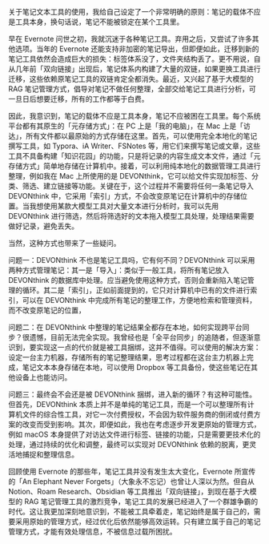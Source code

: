 关于笔记文本工具的使用，我给自己设定了一个非常明确的原则：笔记的载体不应是工具本身，换句话说，笔记不能被锁定在某个工具里。

早在 Evernote 问世之初，我就沉迷于各种笔记工具。弃用之后，又尝试了许多其他选项。当年的 Evernote 还能支持非加密的笔记导出，但即便如此，迁移到新的笔记工具依然会造成巨大的损失：标签体系没了，文件夹结构丢了。更不用说，自从几年前「双向链接」出现后，笔记体系内构建了大量的双链，如果更换工具进行迁移，这些依赖原笔记工具的双链肯定全都消失。最近，又兴起了基于大模型的 RAG 笔记管理方式，倡导对笔记不做任何整理，全部交给笔记工具进行分析，可一旦日后想要迁移，所有的工作都等于白费。

因此，我意识到，笔记的载体不应是工具本身，笔记不应被困在工具里。每个系统平台都有其原生的「元存储方式」：在 PC 上是「我的电脑」，在 Mac 上是「访达」，所有文件都以最原始的方式存储在这里。首先，可以使用完全本地化的笔记撰写工具，如 Typora、iA Writer、FSNotes 等，用它们来撰写笔记或文章，这些工具不具备构建「知识花园」的功能，只是将记录的内容生成文本文件，通过「元存储方式」简单地存储在计算机中。接着，可以利用纯本地化的数据管理工具进行整理，例如我在 Mac 上所使用的是 DEVONthink，它可以给文件实现加标签、分类、筛选、建立链接等功能。关键在于，这个过程并不需要将任何一条笔记导入 DEVONthink 中，它采用「索引」方式，不会改变原笔记在计算机中的存储位置。当我想使用某款大模型工具对大量文本进行分析时，我可以先用 DEVONthink 进行筛选，然后将筛选好的文本拖入模型工具处理，处理结果需要做好记录，避免丢失。

当然，这种方式也带来了一些疑问。

问题一：DEVONthink 不也是笔记工具吗，它有何不同？DEVONthink 可以采用两种方式管理笔记：其一是「导入」：类似于一般工具，将所有笔记放入 DEVONthink 的数据库中处理。应当避免使用这种方式，否则会重新陷入笔记管理的循环。其二是「索引」，正如前面提到的，它只对计算机中已有的文件进行索引，可以在 DEVONthink 中完成所有笔记的整理工作，方便地检索和管理资料，而不改变原笔记的位置，

问题二：在 DEVONthink 中整理的笔记结果全都存在本地，如何实现跨平台同步？很遗憾，目前无法完全实现。我曾经也是「全平台同步」的追随者，但逐渐意识到，要实现这一点的代价就是被工具捆绑，这并不值得。可以使用的解决方案：设定一台主力机器，存储所有的笔记整理结果，思考过程都在这台主力机器上完成，笔记文本本身存储在本地，可以使用 Dropbox 等工具备份，使这些笔记在其他设备上也能访问。

问题三：最终会不会还是被 DEVONthink 捆绑，进入新的循环？有这种可能性。但首先，DEVONthink 本质上并不是单纯的笔记工具，而是一个可以整理所有计算机文件的综合性工具，对它一次付费授权，不会因为软件服务商的倒闭或付费方案的改变而受到影响。其次，即便如此，我也在考虑逐步开发更原始的管理方式，例如 macOS 本身提供了对访达文件进行标签、链接的功能，只是需要更技术化的处理，通过持续的优化和调整，最终可以实现对 DEVONthink 依赖的脱离，更灵活地捕捉和整理信息。

回顾使用 Evernote 的那些年，笔记工具并没有发生太大变化，Evernote 所宣传的「An Elephant Never Forgets」（大象永不忘记）也曾让人深以为然。但自从 Notion、Roam Research、Obsidian 等工具推出「双向链接」，到现在基于大模型的 RAG 笔记管理工具的激烈竞争，笔记工具的发展已经进入了一个群雄争霸的时代。这让我更加深刻地意识到，不能被工具牵着走，笔记始终是属于自己的，需要采用原始的管理方式，经过优化后依然能够高效运转。只有建立属于自己的笔记管理方式，才能有效处理信息，不被信息过载所困扰。




